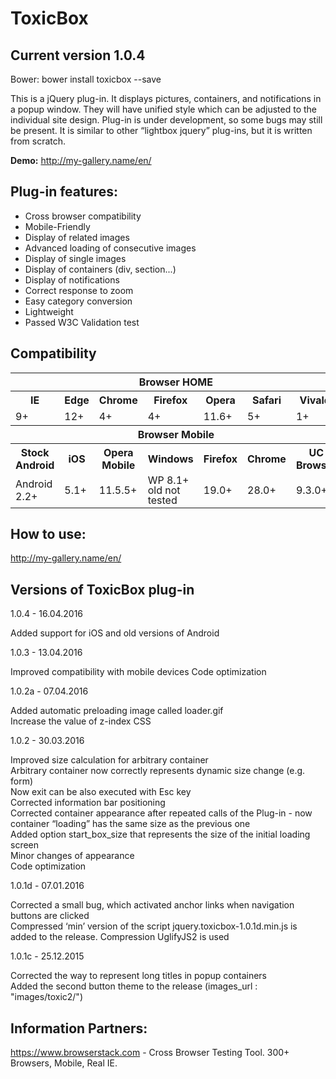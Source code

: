 # ToxicBox

<h2>Current version 1.0.4</h2>

Bower: bower install toxicbox --save

This is a jQuery plug-in. It displays pictures, containers, and notifications in a popup window. They will have unified style which can be adjusted to the individual site design. Plug-in is under development, so some bugs may still be present.
It is similar to other “lightbox jquery” plug-ins, but it is written from scratch.

<strong>Demo:</strong> http://my-gallery.name/en/

<h2>Plug-in features:</h2>

<ul>
<li><span>Cross browser compatibility</span></li>
<li><span>Mobile-Friendly</span></li>
<li><span>Display of related images</span></li>
<li><span>Advanced loading of consecutive images</span></li>
<li><span>Display of single images</span></li>
<li><span>Display of containers (div, section...)</span></li>
<li><span>Display of notifications</span></li>
<li><span>Correct response to zoom</span></li>
<li><span>Easy category conversion</span></li>
<li><span>Lightweight</span></li>
<li><span>Passed W3C Validation test</span></li>
</ul>

<h2>Compatibility</h2>
<table id="cross" style="width:100%;">
<tr>
<th colspan="7">Browser HOME</th>
</tr>
<tr>
<th>IE</th><th>Edge</th><th>Chrome</th><th>Firefox</th><th>Opera</th><th>Safari</th><th>Vivaldi</th>
</tr>
<tr>
<td>9+</td><td>12+</td><td>4+</td><td>4+</td><td>11.6+</td><td>5+</td><td>1+</td>
</tr>
<tr>
<th colspan="7">Browser Mobile</th>
</tr>
<tr>
<th>Stock Android</th><th>iOS</th><th>Opera Mobile</th><th>Windows</th><th>Firefox</th><th>Chrome</th><th>UC Browser</th>
</tr>
<tr>
<td>Android 2.2+</td><td>5.1+</td><td>11.5.5+</td><td style="line-height:1em;">WP 8.1+<br />old not tested</td><td>19.0+</td><td style="line-height:1em;">28.0+</td><td>9.3.0+</td>
</tr>
</table>

<h2>How to use:</h2>

http://my-gallery.name/en/

<h2>Versions of ToxicBox plug-in</h2>

1.0.4 - 16.04.2016

Added support for iOS and old versions of Android

1.0.3 - 13.04.2016

Improved compatibility with mobile devices
Code optimization

1.0.2a - 07.04.2016

Added automatic preloading image called loader.gif<br />
Increase the value of z-index CSS

1.0.2 - 30.03.2016

Improved size calculation for arbitrary container<br />
Arbitrary container now correctly represents dynamic size change (e.g. form)<br />
Now exit can be also executed with Esc key<br />
Corrected information bar positioning<br />
Corrected container appearance after repeated calls of the Plug-in - now container “loading” has the same size as the previous one<br />
Added option start_box_size that represents the size of the initial loading screen<br />
Minor changes of appearance<br />
Code optimization

1.0.1d - 07.01.2016

Corrected a small bug, which activated anchor links when navigation buttons are clicked<br />
Compressed ‘min’ version of the script jquery.toxicbox-1.0.1d.min.js is added to the release. Compression UglifyJS2 is used

1.0.1c - 25.12.2015

Corrected the way to represent long titles in popup containers<br />
Added the second button theme to the release (images_url : "images/toxic2/")

<h2>Information Partners:</h2>

https://www.browserstack.com - Cross Browser Testing Tool. 300+ Browsers, Mobile, Real IE.
